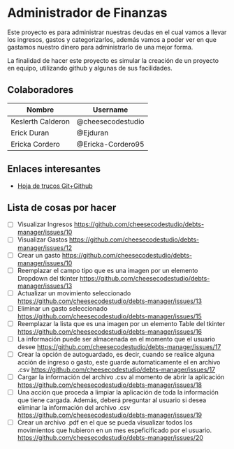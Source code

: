 # Administrador de Finanzas
Este proyecto es para administrar nuestras deudas en el cual vamos a llevar los ingresos, gastos y categorizarlos, además vamos a poder ver en que gastamos nuestro dinero para administrarlo de una mejor forma.

La finalidad de hacer este proyecto es simular la creación de un proyecto en equipo, utilizando github y algunas de sus facilidades.

## Colaboradores

| Nombre            | Username            |
| ----------------- | ------------------- |
| Keslerth Calderon | @cheesecodestudio   |
| Erick Duran       | @Ejduran            |
| Ericka Cordero    | @Ericka-Cordero95   |

## Enlaces interesantes

* [Hoja de trucos Git+Github](https://midu.link/gitpdf)

## Lista de cosas por hacer

- [ ] Visualizar Ingresos https://github.com/cheesecodestudio/debts-manager/issues/10
- [ ] Visualizar Gastos https://github.com/cheesecodestudio/debts-manager/issues/12
- [ ] Crear un gasto https://github.com/cheesecodestudio/debts-manager/issues/10
- [ ] Reemplazar el campo tipo que es una imagen por un elemento Dropdown del tkinter https://github.com/cheesecodestudio/debts-manager/issues/13
- [ ] Actualizar un movimiento seleccionado https://github.com/cheesecodestudio/debts-manager/issues/13
- [ ] Eliminar un gasto seleccionado https://github.com/cheesecodestudio/debts-manager/issues/15
- [ ] Reemplazar la lista que es una imagen por un elemento Table del tkinter  https://github.com/cheesecodestudio/debts-manager/issues/16
- [ ] La información puede ser almacenada en el momento que el usuario desee https://github.com/cheesecodestudio/debts-manager/issues/17
- [ ] Crear la opción de autoguardado, es decir, cuando se realice alguna acción de ingreso o gasto, este guarde automaticamente el en archivo .csv https://github.com/cheesecodestudio/debts-manager/issues/17
- [ ] Cargar la información del archivo .csv al momento de abrir la aplicación https://github.com/cheesecodestudio/debts-manager/issues/18
- [ ] Una acción que proceda a limpiar la aplicación de toda la información que tiene cargada. Además, deberá preguntar al usuario si desea eliminar la información del archivo .csv https://github.com/cheesecodestudio/debts-manager/issues/19
- [ ] Crear un archivo .pdf en el que se pueda visualizar todos los movimientos que hubieron en un mes espeficificado por el usuario. https://github.com/cheesecodestudio/debts-manager/issues/20
